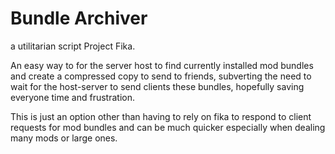 # Bundle Archiver

a utilitarian script Project Fika.

An easy way to for the server host to find currently installed mod bundles and create a compressed copy to send to friends, subverting the need to wait for the host-server to send clients these bundles, hopefully saving everyone time and frustration.

This is just an option other than having to rely on fika to respond to client requests for mod bundles and can be much quicker especially when dealing many mods or large ones.

